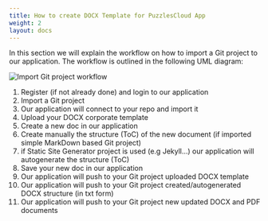 ```yaml
---
title: How to create DOCX Template for PuzzlesCloud App
weight: 2
layout: docs
---
```


In this section we will explain the workflow on how to import a Git project to our application.
The workflow is outlined in the following UML diagram:

<!---
@startuml
title Import Git project to PuzzlesCloud
autonumber
actor "Git User" as user
database "PuzzlesCloud" as saas
database "Git project" as repo
group Initial Git User workflow
  user -> saas : registration
  user -> saas : import Git project (simple .md, Jekyll, Hugo, Next.js, Gatsby)
  saas -> repo : import Git project (simple .md, Jekyll, Hugo, Next.js, Gatsby)
  user -> saas : upload DOCX template
  user -> saas : create a new DOCX doc
  alt If simple .md based project
  user -> saas : create a DOCX structure from .md docs
  else else if Jekyll, Hugo, Next.js, Gatsby...
  saas -> saas : autogenerate the DOCX structure from Git repo
  user -> saas : save
  saas -> repo : push DOCX Template
  saas -> repo : push DOCX ToC in txt form
  saas -> repo : push updated DOCX and PDF
end
@enduml
preview: https://www.planttext.com/
-->

![Import Git project workflow](../assets/images/import-git-project.png "Import Git project workflow")

1. Register (if not already done) and login to our application
2. Import a Git project
3. Our application will connect to your repo and import it 
4. Upload your DOCX corporate template
5. Create a new doc in our application
6. Create manually the structure (ToC) of the new document (if imported simple MarkDown based Git project)
7. if Static Site Generator project is used (e.g Jekyll...) our application will autogenerate the structure (ToC)
8. Save your new doc in our application
9. Our application will push to your Git project uploaded DOCX template
10. Our application will push to your Git project created/autogenerated DOCX structure (in txt form)
11. Our application will push to your Git project new updated DOCX and PDF documents

